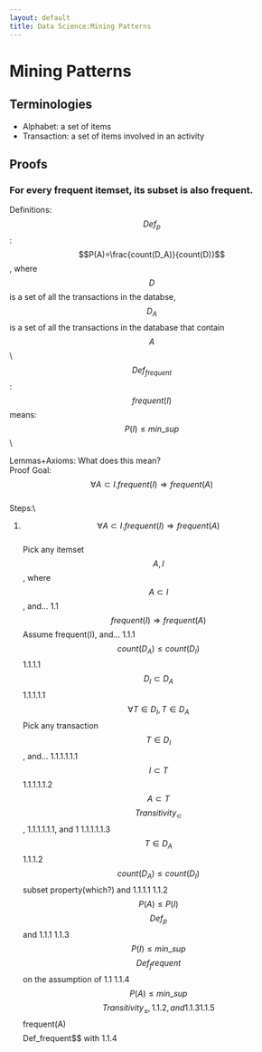 ```yaml
---
layout: default
title: Data Science:Mining Patterns
---
```

# Mining Patterns
## Terminologies
- Alphabet: a set of items
- Transaction: a set of items involved in an activity

## Proofs
### For every frequent itemset, its subset is also frequent.
Definitions: \
$$Def_p$$:$$P(A)=\frac{count(D_A)}{count(D)}$$, where $$D$$ is a set of all the transactions in the databse, $$D_A$$ is a set of all the transactions in the database that contain $$A$$ \ 
$$Def_{frequent}$$:$$frequent(I)$$ means: $$P(I)\le min\_sup$$ \

Lemmas+Axioms: What does this mean? \
Proof Goal: \
$$\forall A \subset I. frequent(I) \Rightarrow frequent(A)$$ \
Steps:\
1. $$\forall A \subset I. frequent(I) \Rightarrow frequent(A)$$ \
   Pick any itemset $$A, I$$, where $$A \subset I$$, and...
   1.1 $$frequent(I) \Rightarrow frequent(A)$$
       Assume frequent(I), and...
       1.1.1 $$count(D_A) \le count(D_I)$$
           1.1.1.1 $$D_I \subset D_A$$
               1.1.1.1.1 $$\forall T \in D_I, T \in D_A$$
                   Pick any transaction $$T \in D_I$$, and...
                   1.1.1.1.1.1 $$I \subset T$$
                   1.1.1.1.1.2 $$A \subset T$$
                       $$Transitivity_{\subset}$$, 1.1.1.1.1.1, and 1
                   1.1.1.1.1.3 $$T \in D_A$$
           1.1.1.2 $$count(D_A) \le count(D_I)$$
                   subset property(which?) and 1.1.1.1
        1.1.2 $$P(A) \le P(I)$$
            $$Def_p$$ and 1.1.1
        1.1.3 $$P(I) \le min\_sup$$
            $$Def_frequent$$ on the assumption of 1.1
        1.1.4 $$P(A) \le min\_sup$$
            $$Transitivity_{\leq}, 1.1.2, and 1.1.3
        1.1.5 $$frequent(A)$$
            $$Def_frequent$$ with 1.1.4



